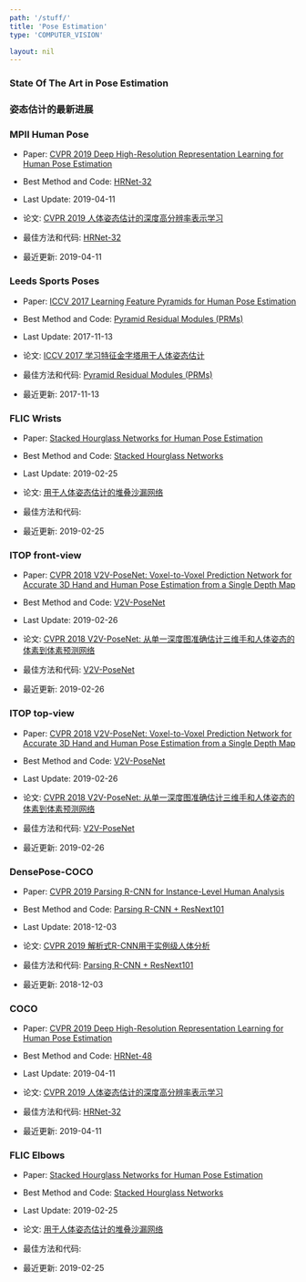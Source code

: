 ```yaml
---
path: '/stuff/'
title: 'Pose Estimation'
type: 'COMPUTER_VISION'

layout: nil
---
```


### State Of The Art in Pose Estimation  
### 姿态估计的最新进展  

### MPII Human Pose

* Paper: [CVPR 2019 Deep High-Resolution Representation Learning for Human Pose Estimation](https://arxiv.org/pdf/1902.09212v1.pdf)

* Best Method and Code: [HRNet-32](https://github.com/leoxiaobin/deep-high-resolution-net.pytorch)

* Last Update: 2019-04-11

* 论文: [CVPR 2019 人体姿态估计的深度高分辨率表示学习](https://arxiv.org/pdf/1902.09212v1.pdf)

* 最佳方法和代码: [HRNet-32](https://github.com/leoxiaobin/deep-high-resolution-net.pytorch)

* 最近更新: 2019-04-11

### Leeds Sports Poses

* Paper: [ICCV 2017 Learning Feature Pyramids for Human Pose Estimation](https://arxiv.org/pdf/1708.01101v1.pdf)

* Best Method and Code: [Pyramid Residual Modules (PRMs)](https://github.com/bearpaw/PyraNet)

* Last Update: 2017-11-13

* 论文: [ICCV 2017 学习特征金字塔用于人体姿态估计](https://arxiv.org/pdf/1708.01101v1.pdf)

* 最佳方法和代码: [Pyramid Residual Modules (PRMs)](https://github.com/bearpaw/PyraNet)

* 最近更新: 2017-11-13

### FLIC Wrists

* Paper: [Stacked Hourglass Networks for Human Pose Estimation](https://arxiv.org/pdf/1603.06937v2.pdf)

* Best Method and Code: [Stacked Hourglass Networks](https://github.com/bearpaw/pytorch-pose)

* Last Update: 2019-02-25

* 论文: [用于人体姿态估计的堆叠沙漏网络](https://arxiv.org/pdf/1603.06937v2.pdf)

* 最佳方法和代码: [](https://github.com/bearpaw/pytorch-pose)

* 最近更新: 2019-02-25

### ITOP front-view

* Paper: [CVPR 2018 V2V-PoseNet: Voxel-to-Voxel Prediction Network for Accurate 3D Hand and Human Pose Estimation from a Single Depth Map](https://arxiv.org/pdf/1711.07399v3.pdf)

* Best Method and Code: [V2V-PoseNet](https://github.com/mks0601/V2V-PoseNet_RELEASE)

* Last Update: 2019-02-26

* 论文: [CVPR 2018 V2V-PoseNet: 从单一深度图准确估计三维手和人体姿态的体素到体素预测网络](https://arxiv.org/pdf/1711.07399v3.pdf)

* 最佳方法和代码: [V2V-PoseNet](https://github.com/mks0601/V2V-PoseNet_RELEASE)

* 最近更新: 2019-02-26

### ITOP top-view

* Paper: [CVPR 2018 V2V-PoseNet: Voxel-to-Voxel Prediction Network for Accurate 3D Hand and Human Pose Estimation from a Single Depth Map](https://arxiv.org/pdf/1711.07399v3.pdf)

* Best Method and Code: [V2V-PoseNet](https://github.com/mks0601/V2V-PoseNet_RELEASE)

* Last Update: 2019-02-26

* 论文: [CVPR 2018 V2V-PoseNet: 从单一深度图准确估计三维手和人体姿态的体素到体素预测网络](https://arxiv.org/pdf/1711.07399v3.pdf)

* 最佳方法和代码: [V2V-PoseNet](https://github.com/mks0601/V2V-PoseNet_RELEASE)

* 最近更新: 2019-02-26

### DensePose-COCO

* Paper: [CVPR 2019 Parsing R-CNN for Instance-Level Human Analysis](https://arxiv.org/pdf/1811.12596v1.pdf)

* Best Method and Code: [Parsing R-CNN + ResNext101](https://github.com/soeaver/Parsing-R-CNN)

* Last Update: 2018-12-03

* 论文: [CVPR 2019 解析式R-CNN用于实例级人体分析](https://arxiv.org/pdf/1811.12596v1.pdf)

* 最佳方法和代码: [Parsing R-CNN + ResNext101](https://github.com/soeaver/Parsing-R-CNN)

* 最近更新: 2018-12-03

### COCO

* Paper: [CVPR 2019 Deep High-Resolution Representation Learning for Human Pose Estimation](https://arxiv.org/pdf/1902.09212v1.pdf)

* Best Method and Code: [HRNet-48](https://github.com/leoxiaobin/deep-high-resolution-net.pytorch)

* Last Update: 2019-04-11

* 论文: [CVPR 2019 人体姿态估计的深度高分辨率表示学习](https://arxiv.org/pdf/1902.09212v1.pdf)

* 最佳方法和代码: [HRNet-32](https://github.com/leoxiaobin/deep-high-resolution-net.pytorch)

* 最近更新: 2019-04-11

### FLIC Elbows

* Paper: [ Stacked Hourglass Networks for Human Pose Estimation](https://arxiv.org/pdf/1603.06937v2.pdf)

* Best Method and Code: [Stacked Hourglass Networks](https://github.com/bearpaw/pytorch-pose)

* Last Update: 2019-02-25

* 论文: [用于人体姿态估计的堆叠沙漏网络](https://arxiv.org/pdf/1603.06937v2.pdf)

* 最佳方法和代码: [](https://github.com/bearpaw/pytorch-pose)

* 最近更新: 2019-02-25

